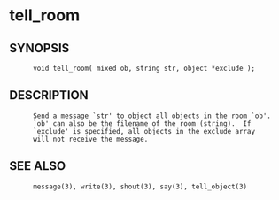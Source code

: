 # tell_room
## SYNOPSIS
          void tell_room( mixed ob, string str, object *exclude );

## DESCRIPTION
          Send a message `str' to object all objects in the room `ob'.
          `ob' can also be the filename of the room (string).  If
          `exclude' is specified, all objects in the exclude array
          will not receive the message.

## SEE ALSO
          message(3), write(3), shout(3), say(3), tell_object(3)
